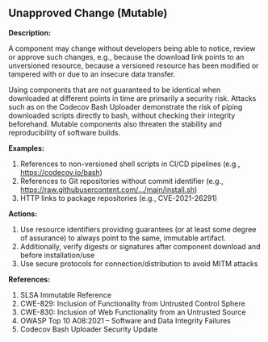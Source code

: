 ## Unapproved Change (Mutable)

**Description:**

A component may change without developers being able to notice, review or approve such changes, e.g., because the download link points to an unversioned resource, because a versioned resource has been modified or tampered with or due to an insecure data transfer.

Using components that are not guaranteed to be identical when downloaded at different points in time are primarily a security risk. Attacks such as on the Codecov Bash Uploader demonstrate the risk of piping downloaded scripts directly to bash, without checking their integrity beforehand. Mutable components also threaten the stability and reproducibility of software builds.

**Examples:**

1. References to non-versioned shell scripts in CI/CD pipelines (e.g., https://codecov.io/bash)
2. References to Git repositories without commit identifier (e.g., https://raw.githubusercontent.com/…/main/install.sh)
3. HTTP links to package repositories (e.g., CVE-2021-26291)

**Actions:**

1. Use resource identifiers providing guarantees (or at least some degree of assurance) to always point to the same, immutable artifact.
2. Additionally, verify digests or signatures after component download and before installation/use
3. Use secure protocols for connection/distribution to avoid MITM attacks

**References:**

1. SLSA Immutable Reference
2. CWE-829: Inclusion of Functionality from Untrusted Control Sphere
3. CWE-830: Inclusion of Web Functionality from an Untrusted Source 
4. OWASP Top 10 A08:2021 – Software and Data Integrity Failures
5. Codecov Bash Uploader Security Update